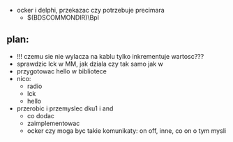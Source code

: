 - ocker i delphi, przekazac czy potrzebuje precimara
	- $(BDSCOMMONDIR)\Bpl

plan:
- 
- !!! czemu sie nie wylacza na kablu tylko inkrementuje wartosc???
- sprawdzic lck w MM, jak dziala czy tak samo jak w 
- przygotowac hello w bibliotece
- nico: 
	- radio
	- lck
	- hello
- przerobic i przemyslec dku1 i and
	- co dodac
	- zaimplementowac
	- ocker czy moga byc takie komunikaty: on off, inne, co on o tym mysli 

